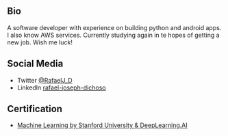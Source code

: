 ## Bio

A software developer with experience on building python and android apps. I also know AWS services. Currently studying again in te hopes of getting a new job. Wish me luck!



## Social Media


- Twitter [@RafaelJ_D](https://twitter.com/RafaelJ_D)
- LinkedIn [rafael-joseph-dichoso](https://www.linkedin.com/in/rafael-joseph-dichoso/)



## Certification

- [Machine Learning by Stanford University & DeepLearning.AI](https://coursera.org/share/7785033a7b95154a9e08a27e4b42752c)
